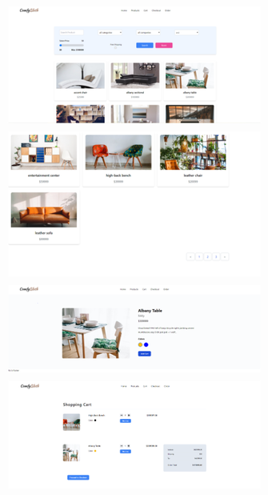 
![image alt](https://github.com/MdAkramhossen/React-Spring-Boot-E-commerce/blob/5b2d9b8000b2f592724a58c117c15f4405c63f87/e1.PNG)

![image alt](https://github.com/MdAkramhossen/React-Spring-Boot-E-commerce/blob/3efe2606f8cc199c05bc87745fcfc5ab1eee2467/e2.PNG)

![image alt](https://github.com/MdAkramhossen/React-Spring-Boot-E-commerce/blob/59c716151219d48a014f37487802d5d91bf31af8/e3.PNG)

![image alt](https://github.com/MdAkramhossen/React-Spring-Boot-E-commerce/blob/52ff24120b4a3b9d21e8ef77ea0bef914d49f80d/e4.PNG)
